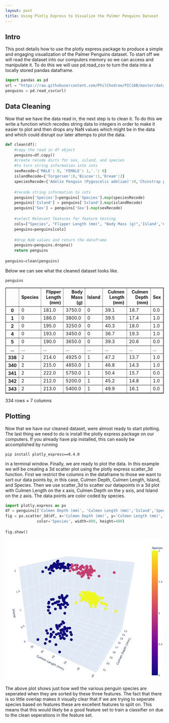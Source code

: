 ```yaml
---
layout: post
title: Using Plotly Express to Visualize the Palmer Penguins Dataset
---
```


## Intro

This post details how to use the plotly express package to produce a simple and engaging visualization of the Palmer Penguins dataset. To start off we will read the dataset into our computers memory so we can access and manipulate it. To do this we will use pd.read_csv to turn the data into a locally stored pandas dataframe.


```python
import pandas as pd
url = "https://raw.githubusercontent.com/PhilChodrow/PIC16B/master/datasets/palmer_penguins.csv"
penguins = pd.read_csv(url)
```

## Data Cleaning

Now that we have the data read in, the next step is to clean it. To do this we write a function which recodes string data to integers in order to make it easier to plot and then drops any NaN values which might be in the data and which could disrupt our later attemps to plot the data. 


```python
def clean(df):
    #copy the read in df object
    penguins=df.copy()
    #create recode dicts for sex, island, and species
    #to turn string information into ints
    sexRecode={'MALE': 0, 'FEMALE': 1,'.': 0}
    islandRecode={'Torgersen':0,'Biscoe':1,'Dream':2}
    speciesRecode={'Adelie Penguin (Pygoscelis adeliae)':0,'Chinstrap penguin (Pygoscelis antarctica)':1, 'Gentoo penguin (Pygoscelis papua)':2}
    
    #recode string information to ints
    penguins['Species']=penguins['Species'].map(speciesRecode)
    penguins['Island'] = penguins['Island'].map(islandRecode)
    penguins['Sex'] = penguins['Sex'].map(sexRecode)

    #select Relevant features for feature testing
    cols=["Species", "Flipper Length (mm)", "Body Mass (g)",'Island','Culmen Length (mm)','Culmen Depth (mm)','Sex']
    penguins=penguins[cols]

    #drop NaN values and return the dataframe
    penguins=penguins.dropna()
    return penguins

penguins=clean(penguins)


```

Below we can see what the cleaned dataset looks like.


```python
penguins
```




<div>
<style scoped>
    .dataframe tbody tr th:only-of-type {
        vertical-align: middle;
    }

    .dataframe tbody tr th {
        vertical-align: top;
    }

    .dataframe thead th {
        text-align: right;
    }
</style>
<table border="1" class="dataframe">
  <thead>
    <tr style="text-align: right;">
      <th></th>
      <th>Species</th>
      <th>Flipper Length (mm)</th>
      <th>Body Mass (g)</th>
      <th>Island</th>
      <th>Culmen Length (mm)</th>
      <th>Culmen Depth (mm)</th>
      <th>Sex</th>
    </tr>
  </thead>
  <tbody>
    <tr>
      <th>0</th>
      <td>0</td>
      <td>181.0</td>
      <td>3750.0</td>
      <td>0</td>
      <td>39.1</td>
      <td>18.7</td>
      <td>0.0</td>
    </tr>
    <tr>
      <th>1</th>
      <td>0</td>
      <td>186.0</td>
      <td>3800.0</td>
      <td>0</td>
      <td>39.5</td>
      <td>17.4</td>
      <td>1.0</td>
    </tr>
    <tr>
      <th>2</th>
      <td>0</td>
      <td>195.0</td>
      <td>3250.0</td>
      <td>0</td>
      <td>40.3</td>
      <td>18.0</td>
      <td>1.0</td>
    </tr>
    <tr>
      <th>4</th>
      <td>0</td>
      <td>193.0</td>
      <td>3450.0</td>
      <td>0</td>
      <td>36.7</td>
      <td>19.3</td>
      <td>1.0</td>
    </tr>
    <tr>
      <th>5</th>
      <td>0</td>
      <td>190.0</td>
      <td>3650.0</td>
      <td>0</td>
      <td>39.3</td>
      <td>20.6</td>
      <td>0.0</td>
    </tr>
    <tr>
      <th>...</th>
      <td>...</td>
      <td>...</td>
      <td>...</td>
      <td>...</td>
      <td>...</td>
      <td>...</td>
      <td>...</td>
    </tr>
    <tr>
      <th>338</th>
      <td>2</td>
      <td>214.0</td>
      <td>4925.0</td>
      <td>1</td>
      <td>47.2</td>
      <td>13.7</td>
      <td>1.0</td>
    </tr>
    <tr>
      <th>340</th>
      <td>2</td>
      <td>215.0</td>
      <td>4850.0</td>
      <td>1</td>
      <td>46.8</td>
      <td>14.3</td>
      <td>1.0</td>
    </tr>
    <tr>
      <th>341</th>
      <td>2</td>
      <td>222.0</td>
      <td>5750.0</td>
      <td>1</td>
      <td>50.4</td>
      <td>15.7</td>
      <td>0.0</td>
    </tr>
    <tr>
      <th>342</th>
      <td>2</td>
      <td>212.0</td>
      <td>5200.0</td>
      <td>1</td>
      <td>45.2</td>
      <td>14.8</td>
      <td>1.0</td>
    </tr>
    <tr>
      <th>343</th>
      <td>2</td>
      <td>213.0</td>
      <td>5400.0</td>
      <td>1</td>
      <td>49.9</td>
      <td>16.1</td>
      <td>0.0</td>
    </tr>
  </tbody>
</table>
<p>334 rows × 7 columns</p>
</div>



## Plotting

Now that we have our cleaned dataset, were almost ready to start plotting. The last thing we need to do is install the plotly express package on our computers. If you already have pip installed, this can easily be accomplished by running 

```
pip install plotly_express==0.4.0
```

 in a terminal window. Finally, we are ready to plot the data. In this example we will be creating a 3d scatter plot using the plotly express scatter_3d function. First we restrict the columns in the dataframe to those we want to sort our data points by, in this case, Culmen Depth, Culmen Length, Island, and Species. Then we use scatter_3d to scatter our datapoints in a 3d plot with Culmen Length on the x axis, Culmen Depth on the y axis, and Island on the z axis. The data points are color coded by species. 


```python
import plotly.express as px
df = penguins[['Culmen Depth (mm)', 'Culmen Length (mm)','Island','Species']]
fig = px.scatter_3d(df, x='Culmen Depth (mm)', y='Culmen Length (mm)', z='Island',
              color='Species', width=800, height=400)

fig.show()
```
![3d_scatter.png](/images/3d_scatter.png)

The above plot shows just how well the various penguin species are seperated when they are sorted by these three features. The fact that there is so little overlap makes it visually clear that if we are trying to seperate species based on features these are excellent features to split on. This means that this would likely be a good feature set to train a classifier on due to the clean seperations in the feature set.